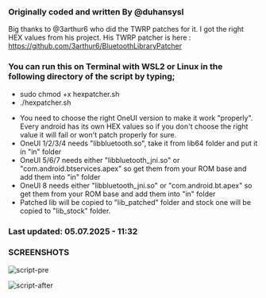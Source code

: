 
### Originally coded and written By @duhansysl

Big thanks to @3arthur6 who did the TWRP patches for it. I got the right HEX values from his project.
His TWRP patcher is here : https://github.com/3arthur6/BluetoothLibraryPatcher

 
### You can run this on Terminal with WSL2 or Linux in the following directory of the script by typing;

- sudo chmod +x hexpatcher.sh
- ./hexpatcher.sh

* You need to choose the right OneUI version to make it work "properly". Every android has its own HEX values so if you don't choose the right value it will fail or won't patch properly for sure.
* OneUI 1/2/3/4 needs "libbluetooth.so", take it from lib64 folder and put it in "in" folder
* OneUI 5/6/7 needs either "libbluetooth_jni.so" or "com.android.btservices.apex" so get them from your ROM base and add them into "in" folder
* OneUI 8 needs either "libbluetooth_jni.so" or "com.android.bt.apex" so get them from your ROM base and add them into "in" folder
* Patched lib will be copied to "lib_patched" folder and stock one will be copied to "lib_stock" folder. 

### Last updated: 05.07.2025 - 11:32

### SCREENSHOTS

![script-pre](https://github.com/user-attachments/assets/af5c7e69-c30e-460a-8cf2-7ea9eb551945)

![script-after](https://github.com/user-attachments/assets/40cdef37-c0f3-40d1-99ee-5290f6e87ae8)

